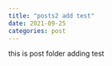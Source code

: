 ```yaml
---
title: "posts2 add test"
date: 2021-09-25
categories: post
---
```


this is post folder adding test
